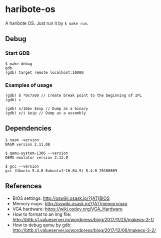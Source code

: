 # haribote-os
A haribote OS. Just run it by `$ make run`.


## Debug

### Start GDB
```
$ make debug
gdb
(gdb) target remote localhost:10000
```

### Examples of usage
```
(gdb) b *0x7x00 // Create break point to the beginning of IPL
(gdb) c

(gdb) x/16bx $eip // Dump as a binary
(gdb) x/i $eip // Dump as a assembly
```

## Dependencies
```
$ nasm -version
NASM version 2.11.08

$ qemu-system-i386 --version
QEMU emulator version 2.12.0

$ gcc --version
gcc (Ubuntu 5.4.0-6ubuntu1~16.04.9) 5.4.0 20160609
```

## References
- BIOS settings: http://oswiki.osask.jp/?(AT)BIOS
- Memory maps: http://oswiki.osask.jp/?(AT)memorymap
- VGA hardware: https://wiki.osdev.org/VGA_Hardware
- How to format to an img file: http://bttb.s1.valueserver.jp/wordpress/blog/2017/11/25/makeos-3-1/
- How to debug qemu by gdb: http://bttb.s1.valueserver.jp/wordpress/blog/2017/12/06/makeos-3-2/

